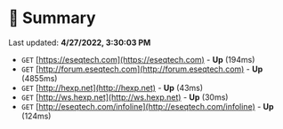 # 📖 Summary
Last updated: **4/27/2022, 3:30:03 PM**

- `GET` [https://eseqtech.com](https://eseqtech.com) - **Up** (194ms)
- `GET` [http://forum.eseqtech.com](http://forum.eseqtech.com) - **Up** (4855ms)
- `GET` [http://hexp.net](http://hexp.net) - **Up** (43ms)
- `GET` [http://ws.hexp.net](http://ws.hexp.net) - **Up** (30ms)
- `GET` [http://eseqtech.com/infoline](http://eseqtech.com/infoline) - **Up** (124ms)
